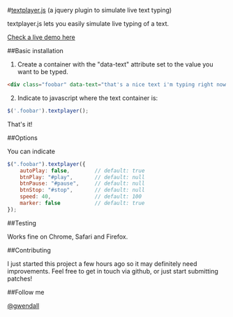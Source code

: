 #[textplayer.js](http://gwen.fm/textplayer)  (a jquery plugin to simulate live text typing)

textplayer.js lets you easily simulate live typing of a text.

[Check a live demo here](https://gwen.fm/textplayer)

##Basic installation

1) Create a container with the "data-text" attribute set to the value you want to be typed.

``` html
<div class="foobar" data-text="that's a nice text i'm typing right now."></div>
```

2) Indicate to javascript where the text container is:

``` js
$('.foobar').textplayer();
```

That's it!

##Options

You can indicate 

``` js
$(".foobar").textplayer({
	autoPlay: false, 		// default: true 
	btnPlay: "#play",		// default: null
	btnPause: "#pause",		// default: null
	btnStop: "#stop",		// default: null
	speed: 40,				// default: 100
	marker: false			// default: true
});
```

##Testing

Works fine on Chrome, Safari and Firefox.

##Contributing

I just started this project a few hours ago so it may definitely need improvements. Feel free to get in touch via github, or just start submitting patches!

##Follow me

[@gwendall](https://twitter.com/gwendall)